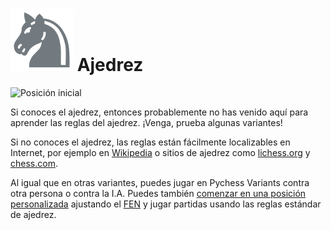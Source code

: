 # ![Ajedrez](https://github.com/gbtami/pychess-variants/blob/master/static/icons/chess.svg) Ajedrez

![Posición inicial](https://github.com/gbtami/pychess-variants/blob/master/static/images/CVariantsGuide/Chess.png?raw=true)

Si conoces el ajedrez, entonces probablemente no has venido aquí para aprender las reglas del ajedrez. ¡Venga, prueba algunas variantes!

Si no conoces el ajedrez, las reglas están fácilmente localizables en Internet, por ejemplo en [Wikipedia](https://en.wikipedia.org/wiki/Chess#Rules) o sitios de ajedrez como [lichess.org](https://lichess.org/learn) y [chess.com](https://www.chess.com/).

Al igual que en otras variantes, puedes jugar en Pychess Variants contra otra persona o contra la I.A. Puedes también [comenzar en una posición personalizada](https://www.pychess.org/editor/chess) ajustando el [FEN](https://it.wikipedia.org/wiki/Notazione_Forsyth-Edwards) y jugar partidas usando las reglas estándar de ajedrez.
